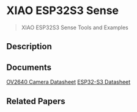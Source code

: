 # XIAO ESP32S3 Sense
> XIAO ESP32S3 Sense Tools and Examples

## Description


## Documents
[OV2640 Camera Datasheet](https://github.com/SCorreiaPT/XIAO_ESP32S3_Sense/blob/main/Documents/OV2640-datasheet.pdf)
[ESP32-S3 Datasheet](https://github.com/SCorreiaPT/XIAO_ESP32S3_Sense/blob/main/Documents/esp32-s3_datasheet.pdf)


## Related Papers
